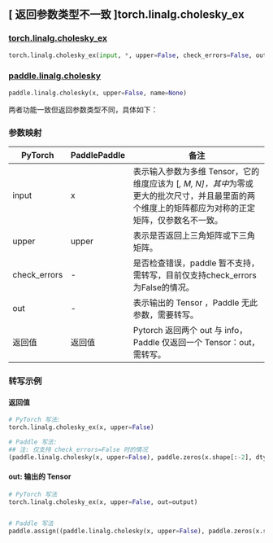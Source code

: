 ## [ 返回参数类型不一致 ]torch.linalg.cholesky_ex

### [torch.linalg.cholesky_ex](https://pytorch.org/docs/stable/generated/torch.linalg.cholesky_ex.html)

```python
torch.linalg.cholesky_ex(input, *, upper=False, check_errors=False, out=None)
```

### [paddle.linalg.cholesky](https://www.paddlepaddle.org.cn/documentation/docs/zh/develop/api/paddle/linalg/cholesky_cn.html)

```python
paddle.linalg.cholesky(x, upper=False, name=None)
```

两者功能一致但返回参数类型不同，具体如下：

### 参数映射

| PyTorch      | PaddlePaddle | 备注                                                                                                                                                 |
| ------------ | ------------ | ---------------------------------------------------------------------------------------------------------------------------------------------------- |
| input        | x            | 表示输入参数为多维 Tensor，它的维度应该为 [*, M, N]，其中*为零或更大的批次尺寸，并且最里面的两个维度上的矩阵都应为对称的正定矩阵，仅参数名不一致。 |
| upper        | upper        | 表示是否返回上三角矩阵或下三角矩阵。                                                                                                                 |
| check_errors | -            | 是否检查错误，paddle 暂不支持，需转写，目前仅支持check_errors为False的情况。                                                                                                                      |
| out          | -            | 表示输出的 Tensor ，Paddle 无此参数，需要转写。                                                                                                      |
| 返回值       | 返回值       | Pytorch 返回两个 out 与 info，Paddle 仅返回一个 Tensor：out，需转写。                                                                                |

### 转写示例

#### 返回值

```python
# PyTorch 写法:
torch.linalg.cholesky_ex(x, upper=False)

# Paddle 写法:
## 注: 仅支持 check_errors=False 时的情况
(paddle.linalg.cholesky(x, upper=False), paddle.zeros(x.shape[:-2], dtype='int64'))
```

#### out: 输出的 Tensor

```python
# PyTorch 写法
torch.linalg.cholesky_ex(x, upper=False, out=output)


# Paddle 写法
paddle.assign((paddle.linalg.cholesky(x, upper=False), paddle.zeros(x.shape[:-2], dtype='int64')),output)
```
